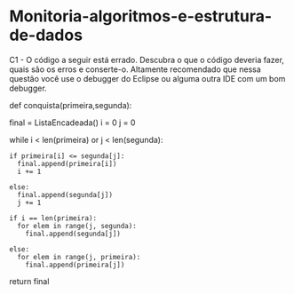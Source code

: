 # Monitoria-algoritmos-e-estrutura-de-dados

C1 - ​O código a seguir está errado​. Descubra o que o código deveria fazer, quais são os
erros e conserte-o. Altamente recomendado que nessa questão você use o debugger do
Eclipse ou alguma outra IDE com um bom debugger.

def conquista(primeira,segunda):
  
  final = ListaEncadeada()
  i = 0
  j = 0
  
  while i < len(primeira) or j < len(segunda):
    
    if primeira[i] <= segunda[j]:
      final.append(primeira[i])
      i += 1
    
    else:
      final.append(segunda[j])
      j += 1
      
    if i == len(primeira):
      for elem in range(j, segunda):
        final.append(segunda[j])

    else:
      for elem in range(j, primeira):
        final.append(primeira[j])

  return final
